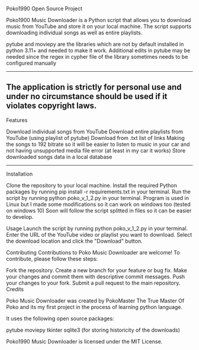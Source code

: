 Poko1990
Open Source Project

Poko1900 Music Downloader is a Python script that allows you to download music from YouTube and store it on your local machine. The script supports downloading individual songs as well as entire playlists.

pytube and moviepy are the libraries which are not by default installed in python 3.11+ and needed to make it work. Additional edits in pytube may be needed since the regex in cypher file of the library sometimes needs to be configured manually

------------------------------------------------
The application is strictly for personal use and under no circumstance should be used if it violates copyright laws.
------------------------------------------------
Features

Download individual songs from YouTube
Download entire playlists from YouTube (using playlist of pytube)
Download from .txt list of links
Making the songs to 192 bitrate so it will be easier to listen to music in your car and not having unsupported media file error (at least in my car it works)
Store downloaded songs data in a local database

-----------------------------------------------

Installation

Clone the repository to your local machine.
Install the required Python packages by running pip install -r requirements.txt in your terminal.
Run the script by running python poko_v_1_2.py in your terminal.
Program is used in Linux but I made some modifications so it can work on windows too (tested on windows 10)
Soon will follow the script splitted in files so it can be easier to develop.

Usage
Launch the script by running python poko_v_1_2.py in your terminal.
Enter the URL of the YouTube video or playlist you want to download.
Select the download location and click the "Download" button.

Contributing
Contributions to Poko Music Downloader are welcome! To contribute, please follow these steps:

Fork the repository.
Create a new branch for your feature or bug fix.
Make your changes and commit them with descriptive commit messages.
Push your changes to your fork.
Submit a pull request to the main repository.
Credits

Poko Music Downloader was created by PokoMaster The True Master Of Poko and its my first project in the process of learning python language. 

It uses the following open source packages:

pytube
moviepy
tkinter
sqlite3 (for storing historicity of the downloads)

Poko1990 Music Downloader is licensed under the MIT License.
